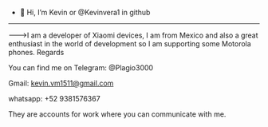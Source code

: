 - 👋 Hi, I’m Kevin or @Kevinvera1 in github
- ----------------------------------
--->I am a developer of Xiaomi devices, I am from Mexico and also a great enthusiast in the world of development so I am supporting some Motorola phones. Regards

You can find me on 
Telegram: @Plagio3000

Gmail: kevin.vm1511@gmail.com

whatsapp: +52 9381576367

They are accounts for work where you can communicate with me.
